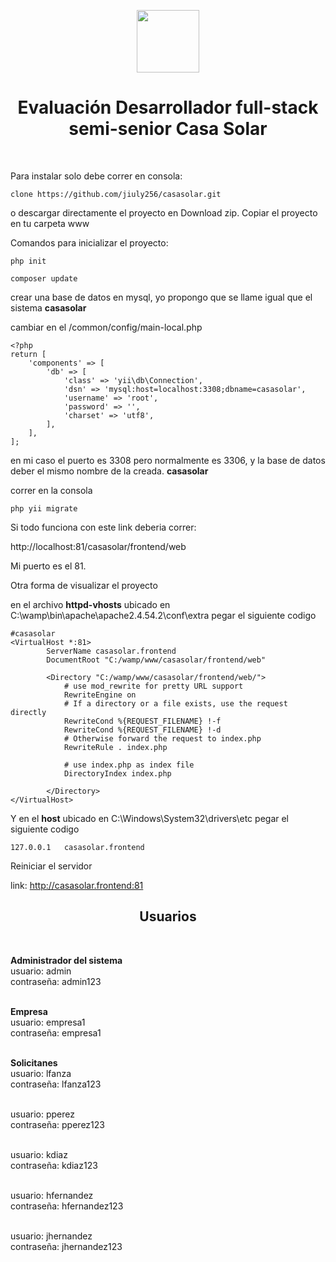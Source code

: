 <p align="center">
    <a href="https://github.com/yiisoft" target="_blank">
        <img src="https://avatars0.githubusercontent.com/u/993323" height="100px">
    </a>
    <h1 align="center">Evaluación Desarrollador full-stack semi-senior Casa Solar</h1>
    <br>
</p>

Para instalar solo debe correr en consola:
```
clone https://github.com/jiuly256/casasolar.git
```
o descargar directamente el proyecto en Download zip. Copiar el proyecto en tu carpeta www

Comandos para inicializar el proyecto:
```
php init

composer update
```

crear una base de datos en mysql, yo propongo que se llame igual que el sistema <b>casasolar</b>

cambiar en el /common/config/main-local.php

```
<?php
return [
    'components' => [
        'db' => [
            'class' => 'yii\db\Connection',
            'dsn' => 'mysql:host=localhost:3308;dbname=casasolar',
            'username' => 'root',
            'password' => '',
            'charset' => 'utf8',
        ],
    ],
];

```
en mi caso el puerto es 3308 pero normalmente es 3306, y la base de datos deber el mismo nombre de la creada. <b>casasolar</b>

correr en la consola
```
php yii migrate
```
Si todo funciona con este link deberia correr: 

http://localhost:81/casasolar/frontend/web

Mi puerto es el 81.

Otra forma de visualizar el proyecto

en el archivo <b>httpd-vhosts</b> ubicado en C:\wamp\bin\apache\apache2.4.54.2\conf\extra
pegar el siguiente codigo
```
#casasolar
<VirtualHost *:81>
        ServerName casasolar.frontend
        DocumentRoot "C:/wamp/www/casasolar/frontend/web"

        <Directory "C:/wamp/www/casasolar/frontend/web/">
            # use mod_rewrite for pretty URL support
            RewriteEngine on
            # If a directory or a file exists, use the request directly
            RewriteCond %{REQUEST_FILENAME} !-f
            RewriteCond %{REQUEST_FILENAME} !-d
            # Otherwise forward the request to index.php
            RewriteRule . index.php

            # use index.php as index file
            DirectoryIndex index.php

        </Directory>
</VirtualHost>
```

Y en el <b>host</b> ubicado en C:\Windows\System32\drivers\etc
pegar el siguiente codigo
```
127.0.0.1	casasolar.frontend
```
Reiniciar el servidor 

link: http://casasolar.frontend:81

<h2 align="center">Usuarios</h2>
<br>   
<p align="letf">

<b>Administrador del sistema</b>
<br> 
usuario: admin
<br> 
contraseña: admin123
<br><br>
    
<b>Empresa</b>
<br>
usuario: empresa1
<br>
contraseña: empresa1
<br><br> 
    
<b>Solicitanes</b>
<br>
usuario: lfanza
<br>
contraseña: lfanza123
 <br><br>   
    
usuario: pperez
<br>
contraseña: pperez123
<br><br>
    
usuario: kdiaz
<br>
contraseña: kdiaz123
<br><br>

usuario: hfernandez
<br>
contraseña: hfernandez123
<br><br>
    
usuario: jhernandez
<br>
contraseña: jhernandez123
<br><br>

</p>



